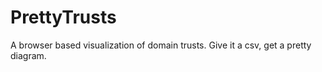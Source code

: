 # PrettyTrusts
A browser based visualization of domain trusts. Give it a csv, get a pretty diagram.
